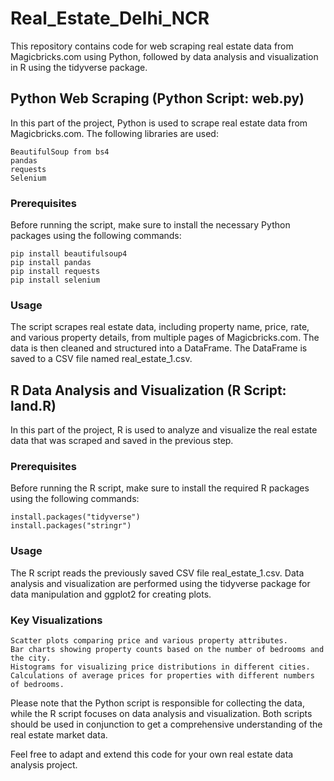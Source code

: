 # Real_Estate_Delhi_NCR
This repository contains code for web scraping real estate data from Magicbricks.com using Python, followed by data analysis and visualization in R using the tidyverse package.
## Python Web Scraping (Python Script: web.py)
In this part of the project, Python is used to scrape real estate data from Magicbricks.com. The following libraries are used:

    BeautifulSoup from bs4
    pandas
    requests
    Selenium
### Prerequisites
Before running the script, make sure to install the necessary Python packages using the following commands:
```
pip install beautifulsoup4
pip install pandas
pip install requests
pip install selenium
```
### Usage
The script scrapes real estate data, including property name, price, rate, and various property details, from multiple pages of Magicbricks.com.
The data is then cleaned and structured into a DataFrame.
The DataFrame is saved to a CSV file named real_estate_1.csv.

## R Data Analysis and Visualization (R Script: land.R)
In this part of the project, R is used to analyze and visualize the real estate data that was scraped and saved in the previous step.
### Prerequisites
Before running the R script, make sure to install the required R packages using the following commands:
```
install.packages("tidyverse")
install.packages("stringr")
```
### Usage
The R script reads the previously saved CSV file real_estate_1.csv.
Data analysis and visualization are performed using the tidyverse package for data manipulation and ggplot2 for creating plots.
### Key Visualizations
    Scatter plots comparing price and various property attributes.
    Bar charts showing property counts based on the number of bedrooms and the city.
    Histograms for visualizing price distributions in different cities.
    Calculations of average prices for properties with different numbers of bedrooms.

Please note that the Python script is responsible for collecting the data, while the R script focuses on data analysis and visualization. Both scripts should be used in conjunction to get a comprehensive understanding of the real estate market data.

Feel free to adapt and extend this code for your own real estate data analysis project.
